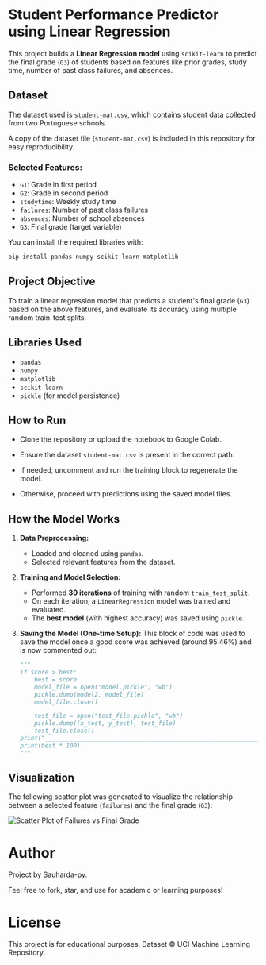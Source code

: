 # Student Performance Predictor using Linear Regression

This project builds a **Linear Regression model** using `scikit-learn` to predict the final grade (`G3`) of students based on features like prior grades, study time, number of past class failures, and absences.


## Dataset

The dataset used is [`student-mat.csv`](https://archive.ics.uci.edu/ml/datasets/Student+Performance), which contains student data collected from two Portuguese schools.

A copy of the dataset file (`student-mat.csv`) is included in this repository for easy reproducibility.

### Selected Features:

- `G1`: Grade in first period
- `G2`: Grade in second period
- `studytime`: Weekly study time
- `failures`: Number of past class failures
- `absences`: Number of school absences
- `G3`: Final grade (target variable)

You can install the required libraries with:
```bash
pip install pandas numpy scikit-learn matplotlib
```


## Project Objective

To train a linear regression model that predicts a student's final grade (`G3`) based on the above features, and evaluate its accuracy using multiple random train-test splits.


## Libraries Used

- `pandas`
- `numpy`
- `matplotlib`
- `scikit-learn`
- `pickle` (for model persistence)


## How to Run
- Clone the repository or upload the notebook to Google Colab.

- Ensure the dataset ```student-mat.csv``` is present in the correct path.

- If needed, uncomment and run the training block to regenerate the model.

- Otherwise, proceed with predictions using the saved model files.



## How the Model Works

1. **Data Preprocessing:**
   - Loaded and cleaned using `pandas`.
   - Selected relevant features from the dataset.

2. **Training and Model Selection:**
   - Performed **30 iterations** of training with random `train_test_split`.
   - On each iteration, a `LinearRegression` model was trained and evaluated.
   - The **best model** (with highest accuracy) was saved using `pickle`.

3. **Saving the Model (One-time Setup):**
   This block of code was used to save the model once a good score was achieved (around 95.46%) and is now commented out:

   ```python
   """
   if score > best:
       best = score
       model_file = open("model.pickle", "wb")
       pickle.dump(model2, model_file)
       model_file.close()

       test_file = open("test_file.pickle", "wb")
       pickle.dump((x_test, y_test), test_file)
       test_file.close()
   print("______________________________________________________________")
   print(best * 100)
   """
 ## Visualization

The following scatter plot was generated to visualize the relationship between a selected feature (`failures`) and the final grade (`G3`):

![Scatter Plot of Failures vs Final Grade](scatterplot.png)


# Author

Project by Sauharda-py.

Feel free to fork, star, and use for academic or learning purposes!

# License
This project is for educational purposes. Dataset © UCI Machine Learning Repository.
